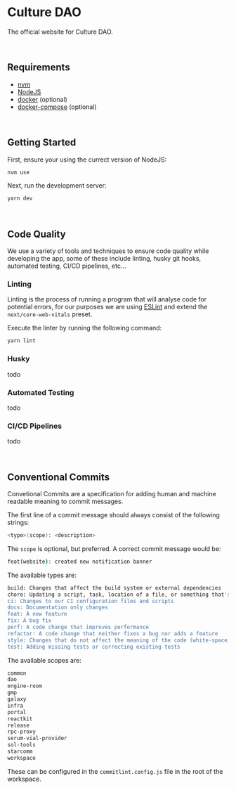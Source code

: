 # Culture DAO

The official website for Culture DAO.

<br />

## Requirements
 - [nvm](https://github.com/nvm-sh/nvm)
 - [NodeJS](https://nodejs.org/en)
 - [docker](https://www.docker.com/) (optional)
 - [docker-compose](https://docs.docker.com/compose/) (optional)

<br />

## Getting Started

First, ensure your using the currect version of NodeJS:

```bash
nvm use
```

Next, run the development server:

```bash
yarn dev
```

<br />

## Code Quality

We use a variety of tools and techniques to ensure code quality while developing the app, some of these include linting, husky git hooks, automated testing, CI/CD pipelines, etc...

### Linting

Linting is the process of running a program that will analyse code for potential errors, for our purposes we are using [ESLint](https://eslint.org/) and extend the `next/core-web-vitals` preset.

Execute the linter by running the following command:

```bash
yarn lint
```

### Husky

todo

### Automated Testing

todo

### CI/CD Pipelines

todo

<br />

## Conventional Commits

Convetional Commits are a specification for adding human and machine readable meaning to commit messages.

The first line of a commit message should always consist of the following strings:

```bash
<type>(scope): <description>
```

The `scope` is optional, but preferred. A correct commit message would be:

```bash
feat(website): created new notification banner
```

The available types are:

```bash
build: Changes that affect the build system or external dependencies
chore: Updating a script, task, location of a file, or something that's a nuisance
ci: Changes to our CI configuration files and scripts
docs: Documentation only changes
feat: A new feature
fix: A bug fix
perf: A code change that improves performance
refactor: A code change that neither fixes a bug nor adds a feature
style: Changes that do not affect the meaning of the code (white-space, formatting, missing semi-colons, etc)
test: Adding missing tests or correcting existing tests
```

The available scopes are:

```bash
common
dao
engine-room
gmp
galaxy
infra
portal
reactkit
release
rpc-proxy
serum-vial-provider
sol-tools
starcomm
workspace
```

These can be configured in the `commitlint.config.js` file in the root of the workspace.